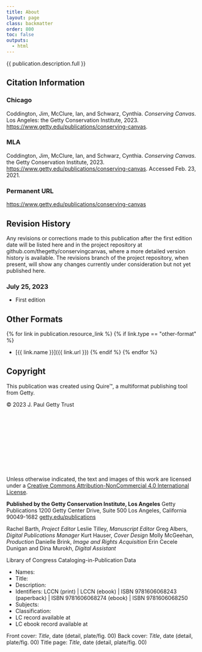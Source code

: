 ```yaml
---
title: About
layout: page
class: backmatter
order: 800
toc: false
outputs:
  - html
---
```


{{ publication.description.full }}
## Citation Information

### Chicago

Coddington, Jim, McClure, Ian, and Schwarz, Cynthia. *Conserving Canvas*. Los Angeles: the Getty Conservation Institute, 2023. https://www.getty.edu/publications/conserving-canvas.

### MLA
Coddington, Jim, McClure, Ian, and Schwarz, Cynthia. *Conserving Canvas*. the Getty Conservation Institute, 2023. https://www.getty.edu/publications/conserving-canvas. Accessed <span class="cite-current-date">Feb. 23, 2021</span>.

### Permanent URL

https://www.getty.edu/publications/conserving-canvas

## Revision History

Any revisions or corrections made to this publication after the first edition date will be listed here and in the project repository at github.com/thegetty/conservingcanvas, where a more detailed version history is available. The revisions branch of the project repository, when present, will show any changes currently under consideration but not yet published here.

### July 25, 2023

  - First edition

## Other Formats

{% for link in publication.resource_link %}
{% if link.type == "other-format" %}
- [{{ link.name }}]({{ link.url }})
{% endif %}
{% endfor %}

## Copyright

This publication was created using Quire™, a multiformat publishing tool from Getty.

© 2023 J. Paul Getty Trust


<svg class="quire-copyright__icon">
<switch>
  <use xlink:href="#cc"></use>
</switch>
<switch>
  <use xlink:href="#cc-by"></use>
</switch>
<switch>
  <use xlink:href="#cc-by-nc"></use>
  <foreignObject width="135" height="30">
      <img src="../img/icons/cc-by-nc.png" alt="CC BY-NC" />
  </foreignObject>
</switch>
</svg>


Unless otherwise indicated, the text and images of this work are licensed under a [Creative Commons Attribution-NonCommercial 4.0 International License](https://creativecommons.org/licenses/by-nc/4.0/).

**Published by the Getty Conservation Institute, Los Angeles**
Getty Publications
1200 Getty Center Drive, Suite 500
Los Angeles, California 90049-1682
[getty.edu/publications](http://www.getty.edu/publications/)

Rachel Barth, *Project Editor*
Leslie Tilley, *Manuscript Editor*
Greg Albers, *Digital Publications Manager*
Kurt Hauser, *Cover Design*
Molly McGeehan, *Production*
Danielle Brink, *Image and Rights Acquisition*
Erin Cecele Dunigan and Dina Murokh, *Digital Assistant*

<div class="cip-data">

Library of Congress Cataloging-in-Publication Data

- Names:
- Title:
- Description:
- Identifiers: LCCN  (print) | LCCN (ebook) | ISBN
   9781606068243 (paperback) | ISBN 9781606068274 (ebook) | ISBN
   9781606068250
- Subjects:
- Classification:
- LC record available at
- LC ebook record available at

</div>

Front cover: *Title*, date (detail, plate/fig. 00)
Back cover: *Title*, date (detail, plate/fig. 00)
Title page: *Title*, date (detail, plate/fig. 00)
